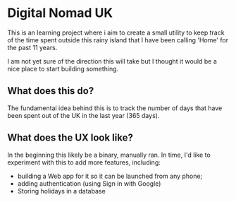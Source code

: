 # Digital Nomad UK

This is an learning project where i aim to create a small utility to keep track of the time spent outside this rainy island that I have been calling 'Home' for the past 11 years.

I am not yet sure of the direction this will take but I thought it would be a nice place to start building something.

## What does this do? 
The fundamental idea behind this is to track the number of days that have been spent out of the UK in the last year (365 days).

## What does the UX look like?
In the beginning this likely be a binary, manually ran. In time, I'd like to experiment with this to add more features, including:
- building a Web app for it so it can be launched from any phone;
- adding authentication (using Sign in with Google)
- Storing holidays in a database  
